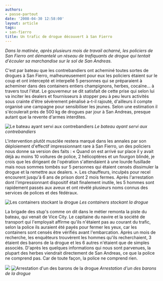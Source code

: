 ```yaml
---
authors:
- passe-partout
date: '2008-04-30 12:58:00'
layout: article
tags:
- san-fierro
title: Un trafic de drogue découvert à San Fierro
---
```



_Dans la matinée, après plusieurs mois de travail acharné, les policiers de San Fierro ont démantelé un réseau de trafiquants de drogue qui tentait d'écouler sa marchandise sur le sol de San Andreas._

C'est par bateau que les contrebandiers ont acheminé toutes sortes de drogues à San Fierro, malheureusement pour eux les policiers étaient sur le coup et ont intercepté et interpellé 5 personnes qui se préparaient à acheminer dans des containers entiers champignons, herbes, cocaïne... à travers tout l'état. Le gouverneur se dit satisfait de cette prise qui selon lui va inciter les dealers et fournisseurs à stopper peu à peu leurs activités sous crainte d'être sévèrement pénalisé a-t-il rajouté, d'ailleurs il compte organisé une campagne pour sensibiliser les jeunes. Selon une estimation il s'écoulerait près de 500 kg de drogues par jour à San Andreas, presque autant que la revente d'armes interdites.

![Le bateau ayant servi aux contrebandiers](/content/images/2005/01/bateaudrogue.jpg/)
_Le bateau ayant servi aux contrebandiers_

L'intervention plutôt musclée restera marqué dans les annales par son déploiement d'effectif impressionnant rare à San Fierro, un des policiers nous donne sa version des faits : « Quand on est arrivé sur place il y avait déjà au moins 10 voitures de police, 2 hélicoptères et un fourgon blindé, je crois que les dirigeant de l'opération s'attendaient à une lourde fusillade mais nous sommes tombés sur 5 personnes qui étaient censés dissimuler la drogue et la remettre aux dealers. ». Les chauffeurs, inculpés pour recel encourent jusqu'à 6 ans de prison dont 2 mois fermes. Après l'arrestation dont l'impressionnant dispositif était finalement inutile, les 5 hommes sont rapidement passés aux aveux et ont révélé plusieurs noms connus des services de polices et des fédéraux.

![Les containers stockant la drogue](/content/images/2005/01/container01.jpg/)
_Les containers stockant la drogue_

La brigade des stup's comme on dit dans le métier remonta la piste du bateau, qui venait de Vice City. Le capitaine du navire et la société de transport qui l'employait affirme qu'ils n'étaient pas au courant du trafic, selon la police ils auraient été payés pour fermer les yeux, car les containers sont censés être vérifiés avant l'embarcation. Après un mois de recherche, les enquêteurs trouvèrent les hommes qu'ils recherchaient, 3 étaient des barons de la drogue et les 6 autres n'étaient que de simples associés. D'après les quelques informations qui nous sont parvenues, la plupart des herbes viendrait directement de San Andreas, ce que la police ne comprend pas. Car de toute façon, la police ne comprend rien.

![](/content/images/2005/01/arrestation01.jpg/)
![Arrestation d'un des barons de la drogue](/content/images/2005/01/arrestation02.jpg/)
_Arrestation d'un des barons de la drogue_